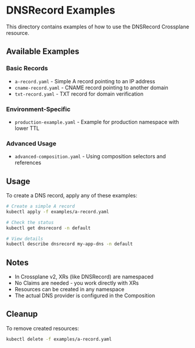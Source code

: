 # DNSRecord Examples

This directory contains examples of how to use the DNSRecord Crossplane resource.

## Available Examples

### Basic Records
- `a-record.yaml` - Simple A record pointing to an IP address
- `cname-record.yaml` - CNAME record pointing to another domain
- `txt-record.yaml` - TXT record for domain verification

### Environment-Specific
- `production-example.yaml` - Example for production namespace with lower TTL

### Advanced Usage
- `advanced-composition.yaml` - Using composition selectors and references

## Usage

To create a DNS record, apply any of these examples:

```bash
# Create a simple A record
kubectl apply -f examples/a-record.yaml

# Check the status
kubectl get dnsrecord -n default

# View details
kubectl describe dnsrecord my-app-dns -n default
```

## Notes

- In Crossplane v2, XRs (like DNSRecord) are namespaced
- No Claims are needed - you work directly with XRs
- Resources can be created in any namespace
- The actual DNS provider is configured in the Composition

## Cleanup

To remove created resources:

```bash
kubectl delete -f examples/a-record.yaml
```